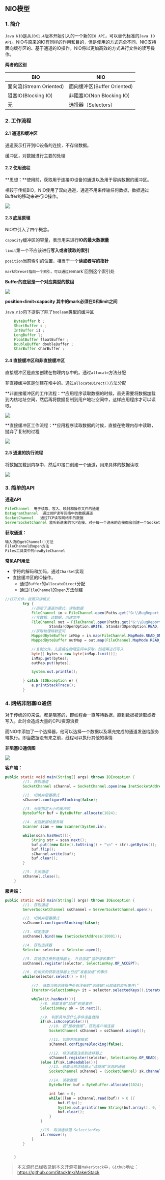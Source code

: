 ## NIO模型

### 1. 简介

`Java NIO`是从`JDK1.4`版本开始引入的一个新的`IO API`，可以替代标准的`Java IO API`。NIO与原来的IO有同样的作用和目的，但是使用的方式完全不同，NIO支持面向缓存区的、基于通道的IO操作。NIO将以更加高效的方式进行文件的读写操作。

**两者的区别**

| BIO                     | NIO                         |
| ----------------------- | --------------------------- |
| 面向流(Stream Oriented) | 面向缓冲区(Buffer Oriented) |
| 阻塞IO(Blocking IO)     | 非阻塞IO(Non Blocking IO)   |
| 无                      | 选择器（Selectors）         |

### 2. 工作流程

#### 2.1 通道和缓冲区

通道表示打开到IO设备的连接，不存储数据。

缓冲区，对数据进行主要的处理

#### 2.2 使用流程

**思想：**使用前，获取用于连接IO设备的通道以及用于容纳数据的缓冲区。

相较于传统BIO，NIO使用了双向通道，通道不用来传输任何数据，数据通过Buffer的移动来进行IO操作。

![](https://gitee.com/onlyzl/blogImage/raw/master/img/20200420203928.png)

#### 2.3 底层原理

NIO中引入了四个概念。

`capacity`缓冲区的容量，表示用来进行**IO的最大数据量**

`limit`第一个不应该进行**写入或者读取的索引**

`position`当前索引的位置，相当于一个**读或者写的指针**

`mark和reset指向一个索引。可以通过`remark`回到这个索引处

**Buffer的底层是一个对应类型的数组**

![](https://gitee.com/onlyzl/blogImage/raw/master/img/20200420210052.png)

**position<limit<capacity  其中的mark必须在0和limit之间**

`Java.nio`包下提供了除了`boolean`类型的缓冲区

```java
	ByteBuffer b ; 
    ShortBuffer s ;
    IntBuffer i1 ;
    LongBuffer l;
    FloatBuffer floatBuffer ;
    DoubleBuffer doubleBuffer ;
    CharBuffer charBuffer ;
```

#### 2.4 直接缓冲区和非直接缓冲区

直接缓冲区是直接创建在物理内存中的。通过`allocate`方法分配

非直接缓冲区是创建在堆中的。通过`allocateDirect()`方法分配

**非直接缓冲区的工作流程：**应用程序读取数据的时候，首先需要将数据加载到内核地址空间，然后再将数据复制到用户地址空间中，这样应用程序才可以读取。

![](https://gitee.com/onlyzl/blogImage/raw/master/img/20200421164050.png)

**直接缓冲区工作流程：**应用程序读取数据的时候，直接在物理内存中读取，抛弃了复制的过程

![](https://gitee.com/onlyzl/blogImage/raw/master/img/20200421164247.png)



#### 2.5 通道的执行流程

将数据加载到内存中，然后IO接口创建一个通道，用来具体的数据读取

![](https://gitee.com/onlyzl/blogImage/raw/master/img/20200421172530.png)

### 3. 简单的API

**通道API**

```java
FileChannel  用于读取、写入、映射和操作文件的通道
DatagramChannel  通过UDP读写网络中的数据通道
SocketChannel   通过TCP读写网络中的数据
ServerSocketChannel 监听新进来的TCP连接，对于每一个进来的连接都会创建一个SocketChannel    
```

**获取通道：**

```java
输入流的getChannel()方法
FileChannel的open方法
Files工具类中的newByteChannel
```

**常见API用法**

- 字符的解码和加码，通过`CharSet`实现
- 直接缓冲区的IO操作。
  - 通过`Buffer`的`allocateDirect`分配
  - 通过`FileChannel`的`open`方法创建

```java
//打开文件，按照只读模式
        try {
            //指定了通道的模式，读取数据
            FileChannel in = FileChannel.open(Paths.get("G:\\BugReport.txt"), StandardOpenOption.READ);
            //写数据，读数据，创建文件
            FileChannel out = FileChannel.open(Paths.get("G:\\BugReport3.txt"),
                    StandardOpenOption.WRITE, StandardOpenOption.READ, StandardOpenOption.CREATE);
            //获取物理映射空间
            MappedByteBuffer inMap = in.map(FileChannel.MapMode.READ_ONLY, 0, in.size());
            MappedByteBuffer outMap = out.map(FileChannel.MapMode.READ_WRITE, 0, in.size());

            //复制文件，先直接在物理空间中获取，然后再进行写入
            byte[] bytes = new byte[inMap.limit()];
            inMap.get(bytes);
            outMap.put(bytes);

            System.out.println();

        } catch (IOException e) {
            e.printStackTrace();
        }
```

### 4. 网络非阻塞IO通信

对于传统的IO来说，都是阻塞的，即线程会一直等待数据，直到数据被读取或者写入。此时会造成大量的CPU资源浪费

而NIO中添加了一个选择器，他可以选择一个数据以及填充完成的通道发送给服务端执行。即当数据没有来之前，线程可以执行其他的事情.

**非阻塞IO通信图**

![](https://gitee.com/onlyzl/blogImage/raw/master/img/20200421212346.png)

**客户端：**

```java
public static void main(String[] args) throws IOException {
        //1. 获取通道
        SocketChannel sChannel = SocketChannel.open(new InetSocketAddress("127.0.0.1", 10001));

        //2. 切换非阻塞模式
        sChannel.configureBlocking(false);

        //3. 分配指定大小的缓冲区
        ByteBuffer buf = ByteBuffer.allocate(1024);

        //4. 发送数据给服务端
        Scanner scan = new Scanner(System.in);

        while(scan.hasNext()){
            String str = scan.next();
            buf.put((new Date().toString() + "\n" + str).getBytes());
            buf.flip();
            sChannel.write(buf);
            buf.clear();
        }

        //5. 关闭通道
        sChannel.close();
    }
```

**服务端：**

```java
public static void main(String[] args) throws IOException {
        //1. 获取通道
        ServerSocketChannel ssChannel = ServerSocketChannel.open();

        //2. 切换非阻塞模式
        ssChannel.configureBlocking(false);

        //3. 绑定连接
        ssChannel.bind(new InetSocketAddress(10001));

        //4. 获取选择器
        Selector selector = Selector.open();

        //5. 将通道注册到选择器上, 并且指定“监听接收事件”
        ssChannel.register(selector, SelectionKey.OP_ACCEPT);

        //6. 轮询式的获取选择器上已经“准备就绪”的事件
        while(selector.select() > 0){

            //7. 获取当前选择器中所有注册的“选择键(已就绪的监听事件)”
            Iterator<SelectionKey> it = selector.selectedKeys().iterator();

            while(it.hasNext()){
                //8. 获取准备“就绪”的是事件
                SelectionKey sk = it.next();

                //9. 判断具体是什么事件准备就绪
                if(sk.isAcceptable()){
                    //10. 若“接收就绪”，获取客户端连接
                    SocketChannel sChannel = ssChannel.accept();

                    //11. 切换非阻塞模式
                    sChannel.configureBlocking(false);

                    //12. 将该通道注册到选择器上
                    sChannel.register(selector, SelectionKey.OP_READ);
                }else if(sk.isReadable()){
                    //13. 获取当前选择器上“读就绪”状态的通道
                    SocketChannel sChannel = (SocketChannel) sk.channel();

                    //14. 读取数据
                    ByteBuffer buf = ByteBuffer.allocate(1024);

                    int len = 0;
                    while((len = sChannel.read(buf)) > 0 ){
                        buf.flip();
                        System.out.println(new String(buf.array(), 0, len));
                        buf.clear();
                    }
                }

                //15. 取消选择键 SelectionKey
                it.remove();
            }
        }


    }
```

>本文源码已经收录到本文开源项目`MakerStack`中，`Github`地址：https://github.com/StackInk/MakerStack

